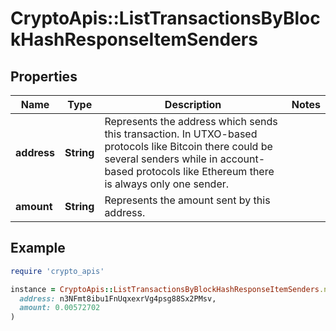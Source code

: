 # CryptoApis::ListTransactionsByBlockHashResponseItemSenders

## Properties

| Name | Type | Description | Notes |
| ---- | ---- | ----------- | ----- |
| **address** | **String** | Represents the address which sends this transaction. In UTXO-based protocols like Bitcoin there could be several senders while in account-based protocols like Ethereum there is always only one sender. |  |
| **amount** | **String** | Represents the amount sent by this address. |  |

## Example

```ruby
require 'crypto_apis'

instance = CryptoApis::ListTransactionsByBlockHashResponseItemSenders.new(
  address: n3NFmt8ibu1FnUqxexrVg4psg88Sx2PMsv,
  amount: 0.00572702
)
```

